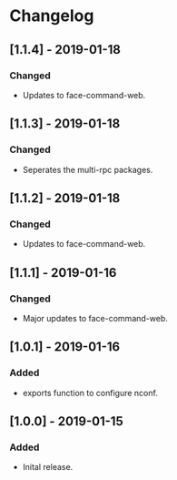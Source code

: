 # Changelog

## [1.1.4] - 2019-01-18
### Changed
- Updates to face-command-web.

## [1.1.3] - 2019-01-18
### Changed
- Seperates the multi-rpc packages.

## [1.1.2] - 2019-01-18
### Changed
- Updates to face-command-web.

## [1.1.1] - 2019-01-16
### Changed
- Major updates to face-command-web.

## [1.0.1] - 2019-01-16
### Added
- exports function to configure nconf.

## [1.0.0] - 2019-01-15
### Added
- Inital release.
